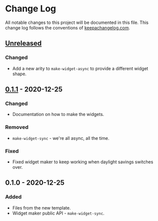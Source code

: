 # Change Log
All notable changes to this project will be documented in this file. This change log follows the conventions of [keepachangelog.com](http://keepachangelog.com/).

## [Unreleased]
### Changed
- Add a new arity to `make-widget-async` to provide a different widget shape.

## [0.1.1] - 2020-12-25
### Changed
- Documentation on how to make the widgets.

### Removed
- `make-widget-sync` - we're all async, all the time.

### Fixed
- Fixed widget maker to keep working when daylight savings switches over.

## 0.1.0 - 2020-12-25
### Added
- Files from the new template.
- Widget maker public API - `make-widget-sync`.

[Unreleased]: https://github.com/your-name/day19/compare/0.1.1...HEAD
[0.1.1]: https://github.com/your-name/day19/compare/0.1.0...0.1.1
